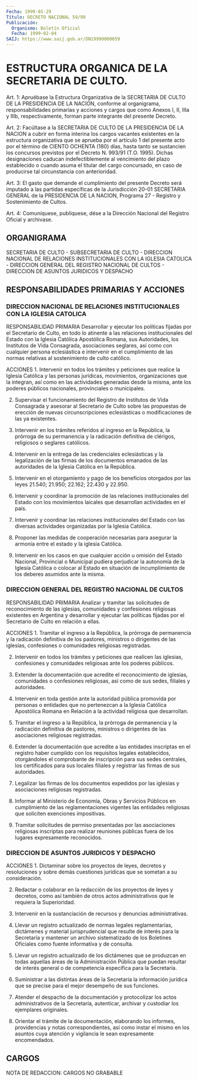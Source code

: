 ```yaml
---
Fecha: 1999-01-29
Título: DECRETO NACIONAL 59/99
Publicación:
  Organismo: Boletín Oficial
  Fecha: 1999-02-04
SAIJ: https://www.saij.gob.ar/DN19990000059
---
```

# ESTRUCTURA ORGANICA DE LA SECRETARIA DE CULTO.

<a id="1"></a>
Art. 1: Apruébase la Estructura Organizativa de la SECRETARIA DE CULTO DE LA PRESIDENCIA DE LA NACION, conforme al organigrama, responsabilidades primarias y acciones y cargos que como Anexos I, II, IIIa y IIIb, respectivamente, forman parte integrante del presente Decreto.

<a id="2"></a>
Art. 2: Facúltase a la SECRETARIA DE CULTO DE LA PRESIDENCIA DE LA NACION a cubrir en forma interina los cargos vacantes existentes en la estructura organizativa que se aprueba por el artículo 1 del presente acto por el término de CIENTO OCHENTA (180) días, hasta tanto se sustancien los concursos previstos por el Decreto N. 993/91 (T.O. 1995). Dichas designaciones caducan indefectiblemente al vencimiento del plazo establecido o cuando asuma el titular del cargo concursado, en caso de producirse tal circunstancia con anterioridad.

<a id="3"></a>
Art. 3: El gasto que demande el cumplimiento del presente Decreto será imputado a las partidas específicas de la Jurisdicción 20-01 SECRETARIA GENERAL de la PRESIDENCIA DE LA NACION, Programa 27 - Registro y Sostenimiento de Cultos.

<a id="4"></a>
Art. 4: Comuníquese, publíquese, dése a la Dirección Nacional del Registro Oficial y archivase.

## ORGANIGRAMA

<a id="1"></a>
SECRETARIA DE CULTO - SUBSECRETARIA DE CULTO   - DIRECCION NACIONAL DE RELACIONES INSTITUCIONALES     CON LA IGLESIA CATOLICA   - DIRECCION GENERAL DEL REGISTRO NACIONAL DE CULTOS   - DIRECCION DE ASUNTOS JURIDICOS Y DESPACHO

## RESPONSABILIDADES PRIMARIAS Y ACCIONES

### DIRECCION NACIONAL DE RELACIONES INSTITUCIONALES CON LA IGLESIA CATOLICA

<a id="1"></a>
RESPONSABILIDAD PRIMARIA Desarrollar y ejecutar los políticas fijadas por el Secretario de Culto, en todo lo atinente a las relaciones institucionales del Estado con la Iglesia Católica Apostólica Romana, sus Autoridades, los Institutos de Vida Consagrada, asociaciones seglares, así como con cualquier persona eclesiástica e intervenir en el cumplimiento de las normas relativas al sostenimiento de culto católico.

ACCIONES 1. Intervenir en todos los trámites y peticiones que realice la Iglesia Católica y las personas jurídicas, movimientos, organizaciones que la integran, así como en las actividades generadas desde la misma, ante los poderes públicos nacionales, provinciales o municipales.

2. Supervisar el funcionamiento del Registro de Institutos de Vida Consagrada y asesorar al Secretario de Culto sobre las propuestas de erección de nuevas circunscripciones eclesiásticas o modificaciones de las ya existentes.

3. Intervenir en los trámites referidos al ingreso en la República, la prórroga de su permanencia y la radicación definitiva de clérigos, religiosos o seglares católicos.

4. Intervenir en la entrega de las credenciales eclesiásticas y la legalización de las firmas de los documentos emanados de las autoridades de la Iglesia Católica en la República.

5. Intervenir en el otorgamiento y pago de los beneficios otorgados por las leyes 21.540; 21.950; 22.162; 22.430 y 22.950.

6. Intervenir y coordinar la promoción de las relaciones institucionales del Estado con los movimientos laicales que desarrollan actividades en el país.

7. Intervenir y coordinar las relaciones institucionales del Estado con las diversas actividades organizadas por la Iglesia Católica.

8. Proponer las medidas de cooperación necesarias para asegurar la armonía entre el estado y la iglesia Católica.

9. Intervenir en los casos en que cualquier acción u omisión del Estado Nacional, Provincial o Municipal pudiera perjudicar la autonomía de la Iglesia Católica o colocar al Estado en situación de incumplimiento de los deberes asumidos ante la misma.

### DIRECCION GENERAL DEL REGISTRO NACIONAL DE CULTOS

<a id="2"></a>
RESPONSABILIDAD PRIMARIA Analizar y tramitar las solicitudes de reconocimiento de las iglesias, comunidades y confesiones religiosas existentes en Argentina y desarrollar y ejecutar las políticas fijadas por el Secretario de Culto en relación a ellas.

ACCIONES 1. Tramitar el ingreso a la República, la prórroga de permanencia y la radicación definitiva de los pastores, ministros o dirigentes de las iglesias, confesiones o comunidades religiosas registradas.

2. Intervenir en todos los trámites y peticiones que realicen las iglesias, confesiones y comunidades religiosas ante los poderes públicos.

3. Extender la documentación que acredite el reconocimiento de iglesias, comunidades o confesiones religiosas, así como de sus sedes, filiales y autoridades.

4. Intervenir en toda gestión ante la autoridad pública promovida por personas o entidades que no pertenezcan a la Iglesia Católica Apostólica Romana en Relación a la actividad religiosa que desarrollan.

5. Tramitar el ingreso a la República, la prórroga de permanencia y la radicación definitiva de pastores, ministros o dirigentes de las asociaciones religiosas registradas.

6. Extender la documentación que acredite a las entidades inscriptas en el registro haber cumplido con los requisitos legales establecidos, otorgándoles el comprobante de inscripción para sus sedes centrales, los certificados para sus locales filiales y registrar las firmas de sus autoridades.

7. Legalizar las firmas de los documentos expedidos por las iglesias y asociaciones religiosas registradas.

8. Informar al Ministerio de Economía, Obras y Servicios Públicos en cumplimiento de las reglamentaciones vigentes las entidades religiosas que soliciten exenciones impositivas.

9. Tramitar solicitudes de permiso presentadas por las asociaciones religiosas inscriptas para realizar reuniones públicas fuera de los lugares expresamente reconocidos.

### DIRECCION DE ASUNTOS JURIDICOS Y DESPACHO

<a id="3"></a>
ACCIONES 1. Dictaminar sobre los proyectos de leyes, decretos y resoluciones y sobre demás cuestiones jurídicas que se sometan a su consideración.

2. Redactar o colaborar en la redacción de los proyectos de leyes y decretos, como así también de otros actos administrativos que le requiera la Superioridad.

3. Intervenir en la sustanciación de recursos y denuncias administrativas.

4. Llevar un registro actualizado de normas legales reglamentarias, dictámenes y material jurisprudencial que resulte de interés para la Secretaría y mantener un archivo sistematizado de los Boletines Oficiales como fuente informativa y de consulta.

5. Llevar un registro actualizado de los dictámenes que se produzcan en todas aquellas áreas de la Administración Pública que puedan resultar de interés general o de competencia específica para la Secretaría.

6. Suministrar a las distintas áreas de la Secretaría la información jurídica que se precise para el mejor desempeño de sus funciones.

7. Atender el despacho de la documentación y protocolizar los actos administrativos de la Secretaría, autenticar, archivar y custodiar los ejemplares originales.

8. Orientar el trámite de la documentación, elaborando los informes, providencias y notas correspondientes, así como instar el mismo en los asuntos cuya atención y vigilancia le sean expresamente encomendados.

## CARGOS

<a id="1"></a>
NOTA DE REDACCION: CARGOS NO GRABABLE
